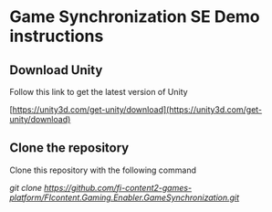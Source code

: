 # Game Synchronization SE Demo instructions

## Download Unity
Follow this link to get the latest version of Unity

[https://unity3d.com/get-unity/download](https://unity3d.com/get-unity/download)


## Clone the repository
Clone this repository with the following command

*git clone https://github.com/fi-content2-games-platform/FIcontent.Gaming.Enabler.GameSynchronization.git*

